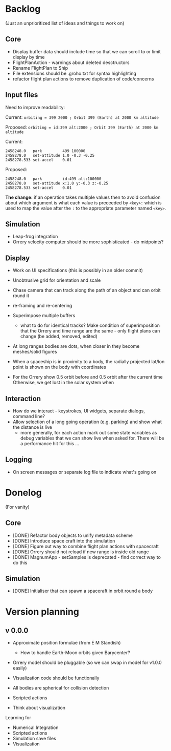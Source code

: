 Backlog
=======
(Just an unprioritized list of ideas and things to work on)

Core
----
* Display buffer data should include time so that we can scroll to or limit display by time
* FlightPlanAction - warnings about deleted desctructors
* Rename FlightPlan to Ship
* File extensions should be .groho.txt for syntax highlighting
* refactor flight plan actions to remove duplication of code/concerns

Input files
-----------
Need to improve readability:

Current:
`orbiting = 399 2000 ; Orbit 399 (Earth) at 2000 km altitude`

Proposed:
`orbiting = id:399 alt:2000 ; Orbit 399 (Earth) at 2000 km altitude`

Current:
```
2458248.0   park         499 100000
2458278.0   set-attitude 1.0 -0.3 -0.25
2458278.533 set-accel    0.01
```

Proposed:
```
2458248.0   park         id:499 alt:100000
2458278.0   set-attitude x:1.0 y:-0.3 z:-0.25
2458278.533 set-accel    0.01
```

**The change:** if an operation takes multiple values then to avoid confusion
about which argument is what each value is preceeded by `<key>:` which is used
to map the value after the `:` to the appropriate parameter named `<key>`.



Simulation
----------
* Leap-frog integration
* Orrery velocity computer should be more sophisticated - do midpoints?

Display
-------
* Work on UI specifications (this is possibly in an older commit)
* Unobtrusive grid for orientation and scale
* Chase camera that can track along the path of an object and can orbit round it
* re-framing and re-centering

* Superimpose multiple buffers
  - what to do for identical tracks? Make condition of superimposition that the
    Orrery and time range are the same - only flight plans can change (be added,
    removed, edited)
* At long ranges bodies are dots, when closer in they become meshes/solid figures
* When a spaceship is in proximity to a body, the radially projected lat/lon 
  point is shown on the body with coordinates
* For the Orrery show 0.5 orbit before and 0.5 orbit after the current time
  Otherwise, we get lost in the solar system when 

Interaction
-----------
* How do we interact - keystrokes, UI widgets, separate dialogs, command line?
* Allow selection of a long going operation (e.g. parking) and show what the distance is live
  - more generally, for each action mark out some state variables as debug variables that
    we can show live when asked for. There will be a performance hit for this ...


Logging
-------
* On screen messages or separate log file to indicate what's going on 



Donelog
=======
(For vanity)

Core
----
* [DONE] Refactor body objects to unify metadata scheme
* [DONE] Introduce space craft into the simulation
* [DONE] Figure out way to combine flight plan actions with spacecraft
* [DONE] Orrery should not reload if new range is inside old range
* [DONE] MagnumApp - setSamples is deprecated - find correct way to do this

Simulation
----------
* [DONE] Initialiser that can spawn a spaceraft in orbit round a body


Version planning
================

v 0.0.0
-------
- Approximate position formulae (from E M Standish)
	- How to handle Earth-Moon orbits given Barycenter?
- Orrery model should be pluggable (so we can swap in model for v1.0.0 easily)
- Visualization code should be functionally 


- All bodies are spherical for collision detection
- Scripted actions
- Think about visualization


Learning for
- Numerical Integration
- Scripted actions
- Simulation save files
- Visualization